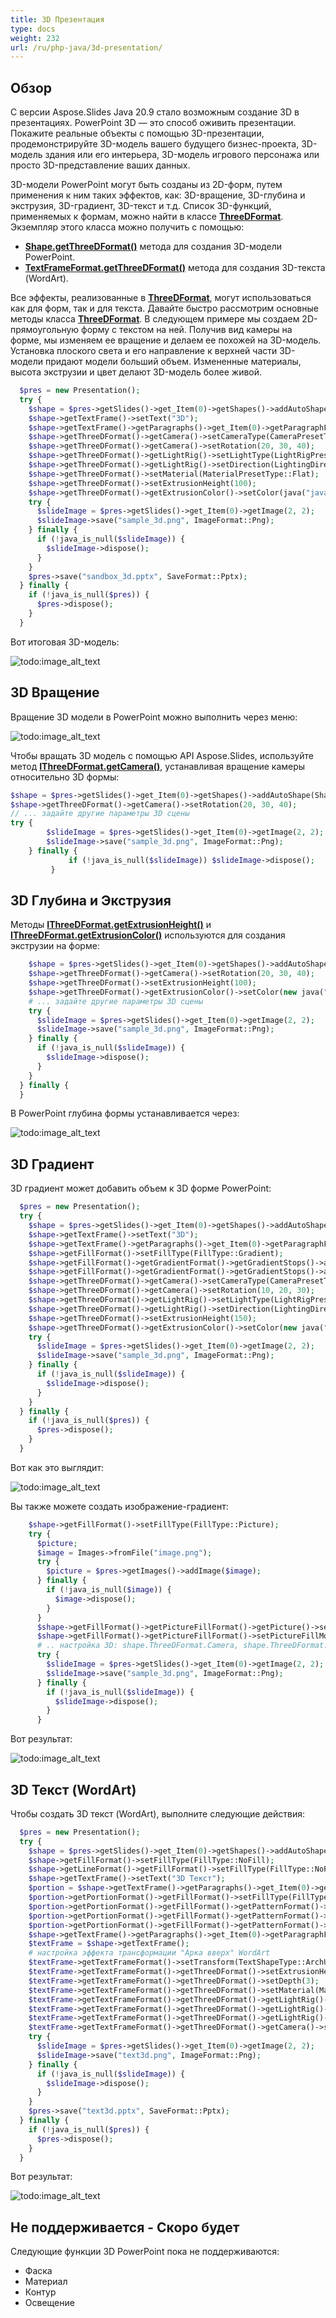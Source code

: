 ```yaml
---
title: 3D Презентация
type: docs
weight: 232
url: /ru/php-java/3d-presentation/
---
```


## Обзор
С версии Aspose.Slides Java 20.9 стало возможным создание 3D в презентациях. PowerPoint 3D — это способ оживить презентации. Покажите реальные объекты с помощью 3D-презентации, продемонстрируйте 3D-модель вашего будущего бизнес-проекта, 3D-модель здания или его интерьера, 3D-модель игрового персонажа или просто 3D-представление ваших данных.

3D-модели PowerPoint могут быть созданы из 2D-форм, путем применения к ним таких эффектов, как: 3D-вращение, 3D-глубина и экструзия, 3D-градиент, 3D-текст и т.д. Список 3D-функций, применяемых к формам, можно найти в классе **[ThreeDFormat](https://reference.aspose.com/slides/php-java/aspose.slides/ThreeDFormat)**. Экземпляр этого класса можно получить с помощью:

- **[Shape.getThreeDFormat()](https://reference.aspose.com/slides/php-java/aspose.slides/Shape#getThreeDFormat--)** метода для создания 3D-модели PowerPoint.
- **[TextFrameFormat.getThreeDFormat()](https://reference.aspose.com/slides/php-java/aspose.slides/TextFrameFormat#getThreeDFormat--)** метода для создания 3D-текста (WordArt).

Все эффекты, реализованные в **[ThreeDFormat](https://reference.aspose.com/slides/php-java/aspose.slides/ThreeDFormat)**, могут использоваться как для форм, так и для текста. Давайте быстро рассмотрим основные методы класса **[ThreeDFormat](https://reference.aspose.com/slides/php-java/aspose.slides/ThreeDFormat)**. В следующем примере мы создаем 2D-прямоугольную форму с текстом на ней. Получив вид камеры на форме, мы изменяем ее вращение и делаем ее похожей на 3D-модель. Установка плоского света и его направление к верхней части 3D-модели придают модели больший объем. Измененные материалы, высота экструзии и цвет делают 3D-модель более живой.
``` php 
  $pres = new Presentation();
  try {
    $shape = $pres->getSlides()->get_Item(0)->getShapes()->addAutoShape(ShapeType::Rectangle, 200, 150, 200, 200);
    $shape->getTextFrame()->setText("3D");
    $shape->getTextFrame()->getParagraphs()->get_Item(0)->getParagraphFormat()->getDefaultPortionFormat()->setFontHeight(64);
    $shape->getThreeDFormat()->getCamera()->setCameraType(CameraPresetType::OrthographicFront);
    $shape->getThreeDFormat()->getCamera()->setRotation(20, 30, 40);
    $shape->getThreeDFormat()->getLightRig()->setLightType(LightRigPresetType::Flat);
    $shape->getThreeDFormat()->getLightRig()->setDirection(LightingDirection::Top);
    $shape->getThreeDFormat()->setMaterial(MaterialPresetType::Flat);
    $shape->getThreeDFormat()->setExtrusionHeight(100);
    $shape->getThreeDFormat()->getExtrusionColor()->setColor(java("java.awt.Color")->BLUE);
    try {
      $slideImage = $pres->getSlides()->get_Item(0)->getImage(2, 2);
      $slideImage->save("sample_3d.png", ImageFormat::Png);
    } finally {
      if (!java_is_null($slideImage)) {
        $slideImage->dispose();
      }
    }
    $pres->save("sandbox_3d.pptx", SaveFormat::Pptx);
  } finally {
    if (!java_is_null($pres)) {
      $pres->dispose();
    }
  }
```

Вот итоговая 3D-модель:

![todo:image_alt_text](img_01_01.png)

## 3D Вращение
Вращение 3D модели в PowerPoint можно выполнить через меню:

![todo:image_alt_text](img_02_01.png)

Чтобы вращать 3D модель с помощью API Aspose.Slides, используйте метод **[IThreeDFormat.getCamera()](https://reference.aspose.com/slides/php-java/aspose.slides/ThreeDFormat#getCamera--)**, устанавливая вращение камеры относительно 3D формы:

``` php
$shape = $pres->getSlides()->get_Item(0)->getShapes()->addAutoShape(ShapeType::Rectangle, 200, 150, 200, 200);
$shape->getThreeDFormat()->getCamera()->setRotation(20, 30, 40);
// ... задайте другие параметры 3D сцены
try {
        $slideImage = $pres->getSlides()->get_Item(0)->getImage(2, 2);
        $slideImage->save("sample_3d.png", ImageFormat::Png);
    } finally {
             if (!java_is_null($slideImage)) $slideImage->dispose();
         }
```

## 3D Глубина и Экструзия
Методы **[IThreeDFormat.getExtrusionHeight()](https://reference.aspose.com/slides/php-java/aspose.slides/ThreeDFormat#getExtrusionHeight--)** и **[IThreeDFormat.getExtrusionColor()](https://reference.aspose.com/slides/php-java/aspose.slides/ThreeDFormat#getExtrusionColor--)** используются для создания экструзии на форме:

``` php
    $shape = $pres->getSlides()->get_Item(0)->getShapes()->addAutoShape(ShapeType::Rectangle, 200, 150, 200, 200);
    $shape->getThreeDFormat()->getCamera()->setRotation(20, 30, 40);
    $shape->getThreeDFormat()->setExtrusionHeight(100);
    $shape->getThreeDFormat()->getExtrusionColor()->setColor(new java("java.awt.Color", 128, 0, 128));
    # ... задайте другие параметры 3D сцены
    try {
      $slideImage = $pres->getSlides()->get_Item(0)->getImage(2, 2);
      $slideImage->save("sample_3d.png", ImageFormat::Png);
    } finally {
      if (!java_is_null($slideImage)) {
        $slideImage->dispose();
      }
    }
  } finally {
  }
```

В PowerPoint глубина формы устанавливается через:

![todo:image_alt_text](img_02_02.png)

## 3D Градиент
3D градиент может добавить объем к 3D форме PowerPoint:

``` php
  $pres = new Presentation();
  try {
    $shape = $pres->getSlides()->get_Item(0)->getShapes()->addAutoShape(ShapeType::Rectangle, 200, 150, 250, 250);
    $shape->getTextFrame()->setText("3D");
    $shape->getTextFrame()->getParagraphs()->get_Item(0)->getParagraphFormat()->getDefaultPortionFormat()->setFontHeight(64);
    $shape->getFillFormat()->setFillType(FillType::Gradient);
    $shape->getFillFormat()->getGradientFormat()->getGradientStops()->add(0, java("java.awt.Color")->BLUE);
    $shape->getFillFormat()->getGradientFormat()->getGradientStops()->add(100, java("java.awt.Color")->ORANGE);
    $shape->getThreeDFormat()->getCamera()->setCameraType(CameraPresetType::OrthographicFront);
    $shape->getThreeDFormat()->getCamera()->setRotation(10, 20, 30);
    $shape->getThreeDFormat()->getLightRig()->setLightType(LightRigPresetType::Flat);
    $shape->getThreeDFormat()->getLightRig()->setDirection(LightingDirection::Top);
    $shape->getThreeDFormat()->setExtrusionHeight(150);
    $shape->getThreeDFormat()->getExtrusionColor()->setColor(new java("java.awt.Color", 255, 140, 0));
    try {
      $slideImage = $pres->getSlides()->get_Item(0)->getImage(2, 2);
      $slideImage->save("sample_3d.png", ImageFormat::Png);
    } finally {
      if (!java_is_null($slideImage)) {
        $slideImage->dispose();
      }
    }
  } finally {
    if (!java_is_null($pres)) {
      $pres->dispose();
    }
  }
```

Вот как это выглядит:

![todo:image_alt_text](img_02_03.png)

Вы также можете создать изображение-градиент:
``` php
    $shape->getFillFormat()->setFillType(FillType::Picture);
    try {
      $picture;
      $image = Images->fromFile("image.png");
      try {
        $picture = $pres->getImages()->addImage($image);
      } finally {
        if (!java_is_null($image)) {
          $image->dispose();
        }
      }
      $shape->getFillFormat()->getPictureFillFormat()->getPicture()->setImage($picture);
      $shape->getFillFormat()->getPictureFillFormat()->setPictureFillMode(PictureFillMode->Stretch);
      # .. настройка 3D: shape.ThreeDFormat.Camera, shape.ThreeDFormat.LightRig, shape.ThreeDFormat.Extrusion* свойства
      try {
        $slideImage = $pres->getSlides()->get_Item(0)->getImage(2, 2);
        $slideImage->save("sample_3d.png", ImageFormat::Png);
      } finally {
        if (!java_is_null($slideImage)) {
          $slideImage->dispose();
        }
      }
```

Вот результат:

![todo:image_alt_text](img_02_04.png)

## 3D Текст (WordArt)
Чтобы создать 3D текст (WordArt), выполните следующие действия:
``` php
  $pres = new Presentation();
  try {
    $shape = $pres->getSlides()->get_Item(0)->getShapes()->addAutoShape(ShapeType::Rectangle, 200, 150, 200, 200);
    $shape->getFillFormat()->setFillType(FillType::NoFill);
    $shape->getLineFormat()->getFillFormat()->setFillType(FillType::NoFill);
    $shape->getTextFrame()->setText("3D Текст");
    $portion = $shape->getTextFrame()->getParagraphs()->get_Item(0)->getPortions()->get_Item(0);
    $portion->getPortionFormat()->getFillFormat()->setFillType(FillType::Pattern);
    $portion->getPortionFormat()->getFillFormat()->getPatternFormat()->getForeColor()->setColor(new java("java.awt.Color", 255, 140, 0));
    $portion->getPortionFormat()->getFillFormat()->getPatternFormat()->getBackColor()->setColor(java("java.awt.Color")->WHITE);
    $portion->getPortionFormat()->getFillFormat()->getPatternFormat()->setPatternStyle(PatternStyle::LargeGrid);
    $shape->getTextFrame()->getParagraphs()->get_Item(0)->getParagraphFormat()->getDefaultPortionFormat()->setFontHeight(128);
    $textFrame = $shape->getTextFrame();
    # настройка эффекта трансформации "Арка вверх" WordArt
    $textFrame->getTextFrameFormat()->setTransform(TextShapeType::ArchUp);
    $textFrame->getTextFrameFormat()->getThreeDFormat()->setExtrusionHeight(3.5);
    $textFrame->getTextFrameFormat()->getThreeDFormat()->setDepth(3);
    $textFrame->getTextFrameFormat()->getThreeDFormat()->setMaterial(MaterialPresetType::Plastic);
    $textFrame->getTextFrameFormat()->getThreeDFormat()->getLightRig()->setDirection(LightingDirection::Top);
    $textFrame->getTextFrameFormat()->getThreeDFormat()->getLightRig()->setLightType(LightRigPresetType::Balanced);
    $textFrame->getTextFrameFormat()->getThreeDFormat()->getLightRig()->setRotation(0, 0, 40);
    $textFrame->getTextFrameFormat()->getThreeDFormat()->getCamera()->setCameraType(CameraPresetType::PerspectiveContrastingRightFacing);
    try {
      $slideImage = $pres->getSlides()->get_Item(0)->getImage(2, 2);
      $slideImage->save("text3d.png", ImageFormat::Png);
    } finally {
      if (!java_is_null($slideImage)) {
        $slideImage->dispose();
      }
    }
    $pres->save("text3d.pptx", SaveFormat::Pptx);
  } finally {
    if (!java_is_null($pres)) {
      $pres->dispose();
    }
  }
```

Вот результат:

![todo:image_alt_text](img_02_05.png)

## Не поддерживается - Скоро будет
Следующие функции 3D PowerPoint пока не поддерживаются:
- Фаска
- Материал
- Контур
- Освещение